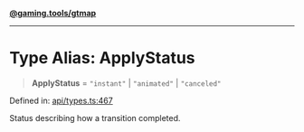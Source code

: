 [**@gaming.tools/gtmap**](README.md)

***

# Type Alias: ApplyStatus

> **ApplyStatus** = `"instant"` \| `"animated"` \| `"canceled"`

Defined in: [api/types.ts:467](https://github.com/gamingtools/gt-map/blob/c25f4e7cc6e0afbbb4b9d41c7742cebe14ba6cd1/packages/gtmap/src/api/types.ts#L467)

Status describing how a transition completed.
